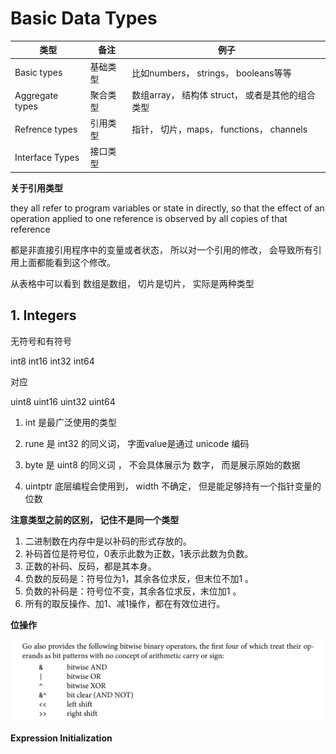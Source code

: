 # Basic Data Types

| 类型            | 备注     | 例子                                             |
| --------------- | -------- | ------------------------------------------------ |
| Basic types     | 基础类型 | 比如numbers， strings， booleans等等             |
| Aggregate types | 聚合类型 | 数组array， 结构体 struct， 或者是其他的组合类型 |
| Refrence types  | 引用类型 | 指针， 切片，maps， functions， channels         |
| Interface Types | 接口类型 |                                                  |

**关于引用类型**

they all refer to program variables or state in directly, so that the effect of an operation applied to one reference is observed by all copies of that reference

都是非直接引用程序中的变量或者状态， 所以对一个引用的修改， 会导致所有引用上面都能看到这个修改。

从表格中可以看到 数组是数组， 切片是切片， 实际是两种类型

## 1. Integers

无符号和有符号

int8 int16 int32 int64

对应

uint8 uint16 uint32 uint64



1. int 是最广泛使用的类型
2. rune 是 int32 的同义词， 字面value是通过 unicode 编码

2. byte 是 uint8 的同义词 ， 不会具体展示为 数字， 而是展示原始的数据
3. uintptr  底层编程会使用到， width 不确定， 但是能足够持有一个指针变量的位数



**注意类型之前的区别， 记住不是同一个类型**

1. 二进制数在内存中是以补码的形式存放的。
2. 补码首位是符号位，0表示此数为正数，1表示此数为负数。
3. 正数的补码、反码，都是其本身。
4. 负数的反码是：符号位为1，其余各位求反，但末位不加1 。
5. 负数的补码是：符号位不变，其余各位求反，末位加1 。
6. 所有的取反操作、加1、减1操作，都在有效位进行。



**位操作**

![](https://raw.githubusercontent.com/feyfree/my-github-images/main/20220510152216-go-bit-operations.png)

**Expression Initialization**

```go
```

